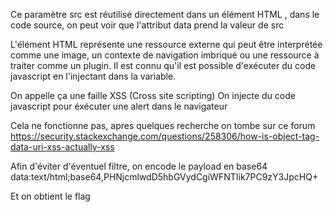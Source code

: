 Ce paramètre src est réutilisé directement dans un élément HTML <object>, dans le code source, on peut voir que l'attribut data prend la valeur de src

<object data="VALEUR_DE_SRC"></object> 
L'élément HTML <object> représente une ressource externe qui peut être interprétée comme une image, un contexte de navigation imbriqué ou une ressource à traiter comme un plugin.
Il est connu qu'il est possible d'exécuter du code javascript en l'injectant dans la variable.

On appelle ça une faille XSS (Cross site scripting) 
On injecte du code javascript pour éxécuter une alert dans le navigateur
<script>alert("XSS")</script>
Cela ne fonctionne pas, apres quelques recherche on tombe sur ce forum
https://security.stackexchange.com/questions/258306/how-is-object-tag-data-uri-xss-actually-xss

Afin d'éviter d'éventuel filtre, on encode le payload en base64
data:text/html;base64,PHNjcmlwdD5hbGVydCgiWFNTIik7PC9zY3JpcHQ+

Et on obtient le flag
